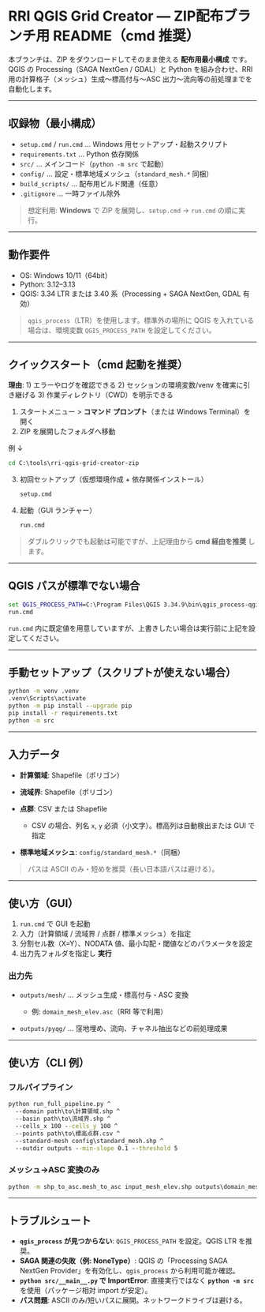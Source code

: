 # RRI QGIS Grid Creator — ZIP配布ブランチ用 README（cmd 推奨）

本ブランチは、ZIP をダウンロードしてそのまま使える **配布用最小構成** です。QGIS の Processing（SAGA NextGen / GDAL）と Python を組み合わせ、RRI 用の計算格子（メッシュ）生成〜標高付与〜ASC 出力〜流向等の前処理までを自動化します。

---

## 収録物（最小構成）

* `setup.cmd` / `run.cmd` … Windows 用セットアップ・起動スクリプト
* `requirements.txt` … Python 依存関係
* `src/` … メインコード（`python -m src` で起動）
* `config/` … 設定・標準地域メッシュ（`standard_mesh.*` 同梱）
* `build_scripts/` … 配布用ビルド関連（任意）
* `.gitignore` … 一時ファイル除外

> 想定利用: **Windows** で ZIP を展開し、`setup.cmd` → `run.cmd` の順に実行。

---

## 動作要件

* OS: Windows 10/11（64bit）
* Python: 3.12–3.13
* QGIS: 3.34 LTR または 3.40 系（Processing + SAGA NextGen, GDAL 有効）

> `qgis_process`（LTR）を使用します。標準外の場所に QGIS を入れている場合は、環境変数 `QGIS_PROCESS_PATH` を設定してください。

---

## クイックスタート（**cmd 起動を推奨**）

**理由**: 1) エラーやログを確認できる 2) セッションの環境変数/venv を確実に引き継げる 3) 作業ディレクトリ（CWD）を明示できる

1. スタートメニュー > **コマンド プロンプト**（または Windows Terminal）を開く
2. ZIP を展開したフォルダへ移動

例 ↓
   ```bat
   cd C:\tools\rri-qgis-grid-creator-zip
   ```
3. 初回セットアップ（仮想環境作成 + 依存関係インストール）

   ```bat
   setup.cmd
   ```
4. 起動（GUI ランチャー）

   ```bat
   run.cmd
   ```

> ダブルクリックでも起動は可能ですが、上記理由から **cmd 経由を推奨** します。

---

## QGIS パスが標準でない場合

```bat
set QGIS_PROCESS_PATH=C:\Program Files\QGIS 3.34.9\bin\qgis_process-qgis-ltr.bat
run.cmd
```

`run.cmd` 内に既定値を用意していますが、上書きしたい場合は実行前に上記を設定してください。

---

## 手動セットアップ（スクリプトが使えない場合）

```bat
python -m venv .venv
.venv\Scripts\activate
python -m pip install --upgrade pip
pip install -r requirements.txt
python -m src
```

---

## 入力データ

* **計算領域**: Shapefile（ポリゴン）
* **流域界**: Shapefile（ポリゴン）
* **点群**: CSV または Shapefile

  * CSV の場合、列名 `x`, `y` 必須（小文字）。標高列は自動検出または GUI で指定
* **標準地域メッシュ**: `config/standard_mesh.*`（同梱）

> パスは ASCII のみ・短めを推奨（長い日本語パスは避ける）。

---

## 使い方（GUI）

1. `run.cmd` で GUI を起動
2. 入力（計算領域 / 流域界 / 点群 / 標準メッシュ）を指定
3. 分割セル数（X=Y）、NODATA 値、最小勾配・閾値などのパラメータを設定
4. 出力先フォルダを指定し **実行**

### 出力先

* `outputs/mesh/` … メッシュ生成・標高付与・ASC 変換

  * 例: `domain_mesh_elev.asc`（RRI 等で利用）
* `outputs/pyqg/` … 窪地埋め、流向、チャネル抽出などの前処理成果

---

## 使い方（CLI 例）

### フルパイプライン

```bat
python run_full_pipeline.py ^
  --domain path\to\計算領域.shp ^
  --basin path\to\流域界.shp ^
  --cells_x 100 --cells_y 100 ^
  --points path\to\標高点群.csv ^
  --standard-mesh config\standard_mesh.shp ^
  --outdir outputs --min-slope 0.1 --threshold 5
```

### メッシュ→ASC 変換のみ

```bat
python -m shp_to_asc.mesh_to_asc input_mesh_elev.shp outputs\domain_mesh_elev.asc --field elevation --nodata -9999
```

---

## トラブルシュート

* **`qgis_process` が見つからない**: `QGIS_PROCESS_PATH` を設定。QGIS LTR を推奨。
* **SAGA 関連の失敗（例: NoneType）**: QGIS の「Processing SAGA NextGen Provider」を有効化し、`qgis_process` から利用可能か確認。
* **`python src/__main__.py` で ImportError**: 直接実行ではなく **`python -m src`** を使用（パッケージ相対 import が安定）。
* **パス問題**: ASCII のみ/短いパスに展開。ネットワークドライブは避ける。

  
